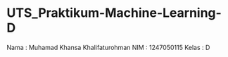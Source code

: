 # UTS_Praktikum-Machine-Learning-D
Nama  : Muhamad Khansa Khalifaturohman
NIM   : 1247050115
Kelas : D
